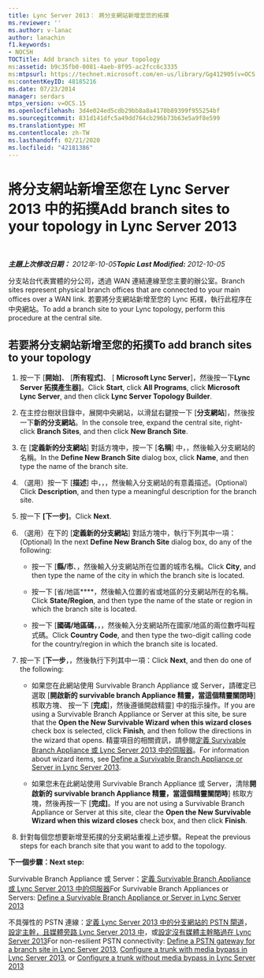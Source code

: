 ```yaml
---
title: Lync Server 2013： 將分支網站新增至您的拓撲
ms.reviewer: ''
ms.author: v-lanac
author: lanachin
f1.keywords:
- NOCSH
TOCTitle: Add branch sites to your topology
ms:assetid: b9c35fb0-0081-4aeb-8f95-ac2fcc6c3335
ms:mtpsurl: https://technet.microsoft.com/en-us/library/Gg412905(v=OCS.15)
ms:contentKeyID: 48185216
ms.date: 07/23/2014
manager: serdars
mtps_version: v=OCS.15
ms.openlocfilehash: 3d4e024ed5cdb29bb8a8a4170b89399f955254bf
ms.sourcegitcommit: 831d141dfc5a49dd764cb296b73b63e5a9f8e599
ms.translationtype: MT
ms.contentlocale: zh-TW
ms.lasthandoff: 02/21/2020
ms.locfileid: "42181386"
---
```

<div data-xmlns="http://www.w3.org/1999/xhtml">

<div class="topic" data-xmlns="http://www.w3.org/1999/xhtml" data-msxsl="urn:schemas-microsoft-com:xslt" data-cs="https://msdn.microsoft.com/">

<div data-asp="https://msdn2.microsoft.com/asp">

# <a name="add-branch-sites-to-your-topology-in-lync-server-2013"></a><span data-ttu-id="cd3cd-102">將分支網站新增至您在 Lync Server 2013 中的拓撲</span><span class="sxs-lookup"><span data-stu-id="cd3cd-102">Add branch sites to your topology in Lync Server 2013</span></span>

</div>

<div id="mainSection">

<div id="mainBody">

<span> </span>

<span data-ttu-id="cd3cd-103">_**主題上次修改日期：** 2012年-10-05_</span><span class="sxs-lookup"><span data-stu-id="cd3cd-103">_**Topic Last Modified:** 2012-10-05_</span></span>

<span data-ttu-id="cd3cd-104">分支站台代表實體的分公司，透過 WAN 連結連線至您主要的辦公室。</span><span class="sxs-lookup"><span data-stu-id="cd3cd-104">Branch sites represent physical branch offices that are connected to your main offices over a WAN link.</span></span> <span data-ttu-id="cd3cd-105">若要將分支網站新增至您的 Lync 拓樸，執行此程序在中央網站。</span><span class="sxs-lookup"><span data-stu-id="cd3cd-105">To add a branch site to your Lync topology, perform this procedure at the central site.</span></span>

<div>

## <a name="to-add-branch-sites-to-your-topology"></a><span data-ttu-id="cd3cd-106">若要將分支網站新增至您的拓撲</span><span class="sxs-lookup"><span data-stu-id="cd3cd-106">To add branch sites to your topology</span></span>

1.  <span data-ttu-id="cd3cd-107">按一下 [**開始]**、 [**所有程式]**、 [ **Microsoft Lync Server**]，然後按一下**Lync Server 拓撲產生器]**。</span><span class="sxs-lookup"><span data-stu-id="cd3cd-107">Click **Start**, click **All Programs**, click **Microsoft Lync Server**, and then click **Lync Server Topology Builder**.</span></span>

2.  <span data-ttu-id="cd3cd-108">在主控台樹狀目錄中，展開中央網站，以滑鼠右鍵按一下 [**分支網站**]，然後按一下**新的分支網站**。</span><span class="sxs-lookup"><span data-stu-id="cd3cd-108">In the console tree, expand the central site, right-click **Branch Sites**, and then click **New Branch Site**.</span></span>

3.  <span data-ttu-id="cd3cd-109">在 [**定義新的分支網站**] 對話方塊中，按一下 [**名稱**] 中，，然後輸入分支網站的名稱。</span><span class="sxs-lookup"><span data-stu-id="cd3cd-109">In the **Define New Branch Site** dialog box, click **Name**, and then type the name of the branch site.</span></span>

4.  <span data-ttu-id="cd3cd-110">（選用）按一下 [**描述**] 中，，，然後輸入分支網站的有意義描述。</span><span class="sxs-lookup"><span data-stu-id="cd3cd-110">(Optional) Click **Description**, and then type a meaningful description for the branch site.</span></span>

5.  <span data-ttu-id="cd3cd-111">按一下 **[下一步]**。</span><span class="sxs-lookup"><span data-stu-id="cd3cd-111">Click **Next**.</span></span>

6.  <span data-ttu-id="cd3cd-112">（選用）在下的 [**定義新的分支網站**] 對話方塊中，執行下列其中一項：</span><span class="sxs-lookup"><span data-stu-id="cd3cd-112">(Optional) In the next **Define New Branch Site** dialog box, do any of the following:</span></span>
    
      - <span data-ttu-id="cd3cd-113">按一下 [**縣/市**、，然後輸入分支網站所在位置的城市名稱。</span><span class="sxs-lookup"><span data-stu-id="cd3cd-113">Click **City**, and then type the name of the city in which the branch site is located.</span></span>
    
      - <span data-ttu-id="cd3cd-114">按一下 [省/地區\*\*\*\*，然後輸入位置的省或地區的分支網站所在的名稱。</span><span class="sxs-lookup"><span data-stu-id="cd3cd-114">Click **State/Region**, and then type the name of the state or region in which the branch site is located.</span></span>
    
      - <span data-ttu-id="cd3cd-115">按一下 [**國碼/地區碼**，，，然後輸入分支網站所在國家/地區的兩位數呼叫程式碼。</span><span class="sxs-lookup"><span data-stu-id="cd3cd-115">Click **Country Code**, and then type the two-digit calling code for the country/region in which the branch site is located.</span></span>

7.  <span data-ttu-id="cd3cd-116">按一下 [**下一步**，，然後執行下列其中一項：</span><span class="sxs-lookup"><span data-stu-id="cd3cd-116">Click **Next**, and then do one of the following:</span></span>
    
      - <span data-ttu-id="cd3cd-117">如果您在此網站使用 Survivable Branch Appliance 或 Server，請確定已選取 [**開啟新的 survivable branch Appliance 精靈，當這個精靈關閉時**] 核取方塊、 按一下 [**完成**]，然後遵循開啟精靈] 中的指示操作。</span><span class="sxs-lookup"><span data-stu-id="cd3cd-117">If you are using a Survivable Branch Appliance or Server at this site, be sure that the **Open the New Survivable Wizard when this wizard closes** check box is selected, click **Finish**, and then follow the directions in the wizard that opens.</span></span> <span data-ttu-id="cd3cd-118">精靈項目的相關資訊，請參閱[定義 Survivable Branch Appliance 或 Lync Server 2013 中的伺服器](lync-server-2013-define-a-survivable-branch-appliance-or-server.md)。</span><span class="sxs-lookup"><span data-stu-id="cd3cd-118">For information about wizard items, see [Define a Survivable Branch Appliance or Server in Lync Server 2013](lync-server-2013-define-a-survivable-branch-appliance-or-server.md).</span></span>
    
      - <span data-ttu-id="cd3cd-119">如果您未在此網站使用 Survivable Branch Appliance 或 Server，清除**開啟新的 survivable branch Appliance 精靈，當這個精靈關閉時**] 核取方塊，然後再按一下 [**完成]**。</span><span class="sxs-lookup"><span data-stu-id="cd3cd-119">If you are not using a Survivable Branch Appliance or Server at this site, clear the **Open the New Survivable Wizard when this wizard closes** check box, and then click **Finish**.</span></span>

8.  <span data-ttu-id="cd3cd-120">針對每個您想要新增至拓撲的分支網站重複上述步驟。</span><span class="sxs-lookup"><span data-stu-id="cd3cd-120">Repeat the previous steps for each branch site that you want to add to the topology.</span></span>

<span data-ttu-id="cd3cd-121">**下一個步驟：**</span><span class="sxs-lookup"><span data-stu-id="cd3cd-121">**Next step:**</span></span>

<span data-ttu-id="cd3cd-122">Survivable Branch Appliance 或 Server：[定義 Survivable Branch Appliance 或 Lync Server 2013 中的伺服器](lync-server-2013-define-a-survivable-branch-appliance-or-server.md)</span><span class="sxs-lookup"><span data-stu-id="cd3cd-122">For Survivable Branch Appliances or Servers: [Define a Survivable Branch Appliance or Server in Lync Server 2013](lync-server-2013-define-a-survivable-branch-appliance-or-server.md)</span></span>

<span data-ttu-id="cd3cd-123">不具彈性的 PSTN 連線：[定義 Lync Server 2013 中的分支網站的 PSTN 閘道](lync-server-2013-define-a-pstn-gateway-for-a-branch-site.md)，[設定主幹，且媒體旁路 Lync Server 2013 中](lync-server-2013-configure-a-trunk-with-media-bypass.md)，或[設定沒有媒體主幹略過在 Lync Server 2013](lync-server-2013-configure-a-trunk-without-media-bypass.md)</span><span class="sxs-lookup"><span data-stu-id="cd3cd-123">For non-resilient PSTN connectivity: [Define a PSTN gateway for a branch site in Lync Server 2013](lync-server-2013-define-a-pstn-gateway-for-a-branch-site.md), [Configure a trunk with media bypass in Lync Server 2013](lync-server-2013-configure-a-trunk-with-media-bypass.md), or [Configure a trunk without media bypass in Lync Server 2013](lync-server-2013-configure-a-trunk-without-media-bypass.md)</span></span>

</div>

</div>

<span> </span>

</div>

</div>

</div>

